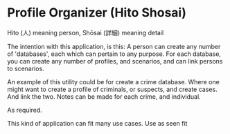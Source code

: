 # Profile Organizer (Hito Shosai)

Hito (人) meaning person, Shōsai (詳細) meaning detail

The intention with this application, is this: A person can create any number of 'databases', each which can pertain to any purpose. For each database, you can create any number of profiles, and scenarios, and can link persons to scenarios.

An example of this utility could be for create a crime database. Where one might want to create a profile of criminals, or suspects, and create cases. And link the two. Notes can be made for each crime, and individual.

As required.

This kind of application can fit many use cases. Use as seen fit
